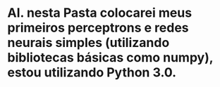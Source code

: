 # AI.  nesta Pasta colocarei meus primeiros perceptrons e redes neurais simples (utilizando bibliotecas básicas como numpy), estou utilizando Python 3.0.
